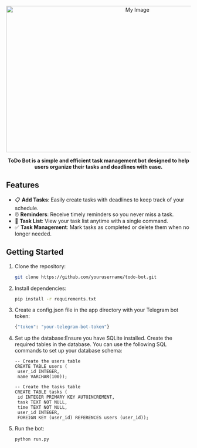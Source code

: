 <p align="center">
    <img src="https://cdn-aicin.nitrocdn.com/HIAjYmsdLpRQdKpIMJLXFmZsSAYnEnkl/assets/images/optimized/rev-86c0feb/www.amitree.com/wp-content/uploads/2021/08/the-pros-and-cons-of-paper-to-do-lists.jpeg" alt="My Image" width="700" height="400"/>
</p>

<p align="center" style="font-weight: bold;">
    ToDo Bot is a simple and efficient task management bot designed to help users organize their tasks and deadlines with ease.
</p>

## Features
- 📋 **Add Tasks**: Easily create tasks with deadlines to keep track of your schedule.
- ⏰ **Reminders**: Receive timely reminders so you never miss a task.
- 📜 **Task List**: View your task list anytime with a single command.
- ✅ **Task Management**: Mark tasks as completed or delete them when no longer needed.

## Getting Started

1. Clone the repository:
   ```bash
   git clone https://github.com/yourusername/todo-bot.git
2. Install dependencies:
   ```bash
   pip install -r requirements.txt
3. Create a config.json file in the app directory with your Telegram bot token:
   ```python
   {"token": "your-telegram-bot-token"}
4. Set up the database:Ensure you have SQLite installed. Create the required tables in the database. You can use the following SQL commands to set up your database schema:
   ```sqlite
   -- Create the users table
   CREATE TABLE users (
    user_id INTEGER,
    name VARCHAR(100));

   -- Create the tasks table
   CREATE TABLE tasks (
    id INTEGER PRIMARY KEY AUTOINCREMENT,
    task TEXT NOT NULL,
    time TEXT NOT NULL,
    user_id INTEGER,
    FOREIGN KEY (user_id) REFERENCES users (user_id));
6. Run the bot:
   ```bash
   python run.py

